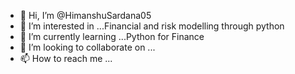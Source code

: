 - 👋 Hi, I’m @HimanshuSardana05
- 👀 I’m interested in ...Financial and risk modelling through python
- 🌱 I’m currently learning ...Python for Finance
- 💞️ I’m looking to collaborate on ...
- 📫 How to reach me ...


<!---
HimanshuSardana05/HimanshuSardana05 is a ✨ special ✨ repository because its `README.md` (this file) appears on your GitHub profile.
You can click the Preview link to take a look at your changes.
--->
